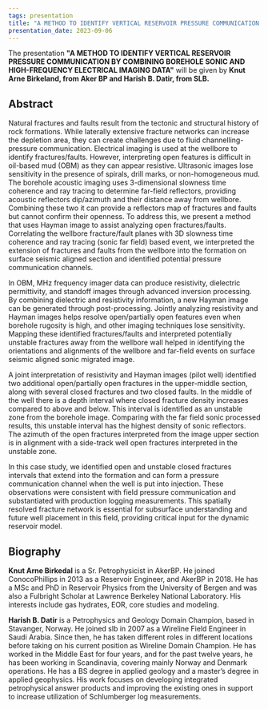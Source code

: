 ```yaml
---
tags: presentation
title: "A METHOD TO IDENTIFY VERTICAL RESERVOIR PRESSURE COMMUNICATION BY COMBINING BOREHOLE SONIC AND HIGH-FREQUENCY ELECTRICAL IMAGING DATA (Knut Arne Birkeland, Aker BP, and Harish B. Datir, SLB)"
presentation_date: 2023-09-06
---
```


The presentation **"A METHOD TO IDENTIFY VERTICAL RESERVOIR PRESSURE COMMUNICATION BY COMBINING BOREHOLE SONIC AND HIGH-FREQUENCY ELECTRICAL IMAGING DATA"** will be given by **Knut Arne Birkeland, from Aker BP and Harish B. Datir, from SLB.**

 

## Abstract 

Natural fractures and faults result from the tectonic and structural history of rock formations. While laterally extensive fracture networks can increase the depletion area, they can create challenges due to fluid channelling-pressure communication. Electrical imaging is used at the wellbore to identify fractures/faults. However, interpreting open features is difficult in oil-based mud (OBM) as they can appear resistive. Ultrasonic images lose sensitivity in the presence of spirals, drill marks, or non-homogeneous mud. The borehole acoustic imaging uses 3-dimensional slowness time coherence and ray tracing to determine far-field reflectors, providing acoustic reflectors dip/azimuth and their distance away from wellbore. Combining these two it can provide a reflectors map of fractures and faults but cannot confirm their openness. To address this, we present a method that uses Hayman image to assist analyzing open fractures/faults. Correlating the wellbore fracture/fault planes with 3D slowness time coherence and ray tracing (sonic far field) based event, we interpreted the extension of fractures and faults from the wellbore into the formation on surface seismic aligned section and identified potential pressure communication channels.
 
In OBM, MHz frequency imager data can produce resistivity, dielectric permittivity, and standoff images through advanced inversion processing. By combining dielectric and resistivity information, a new Hayman image can be generated through post-processing. Jointly analyzing resistivity and Hayman images helps resolve open/partially open features even when borehole rugosity is high, and other imaging techniques lose sensitivity. Mapping these identified fractures/faults and interpreted potentially unstable fractures away from the wellbore wall helped in identifying the orientations and alignments of the wellbore and far-field events on surface seismic aligned sonic migrated image.
 
A joint interpretation of resistivity and Hayman images (pilot well) identified two additional open/partially open fractures in the upper-middle section, along with several closed fractures and two closed faults. In the middle of the well there is a depth interval where closed fracture density increases compared to above and below. This interval is identified as an unstable zone from the borehole image. Comparing with the far field sonic processed results, this unstable interval has the highest density of sonic reflectors. The azimuth of the open fractures interpreted from the image upper section is in alignment with a side-track well open fractures interpreted in the unstable zone.
 
In this case study, we identified open and unstable closed fractures intervals that extend into the formation and can form a pressure communication channel when the well is put into injection. These observations were consistent with field pressure communication and substantiated with production logging measurements. This spatially resolved fracture network is essential for subsurface understanding and future well placement in this field, providing critical input for the dynamic reservoir model.

## Biography

**Knut Arne Birkedal** is a Sr. Petrophysicist in AkerBP. He joined ConocoPhillips in 2013 as a Reservoir Engineer, and AkerBP in 2018. He has a MSc and PhD in Reservoir Physics from the University of Bergen and was also a Fulbright Scholar at Lawrence Berkeley National Laboratory. His interests include gas hydrates, EOR, core studies and modeling.

 

**Harish B. Datir** is a Petrophysics and Geology Domain Champion, based in Stavanger, Norway. He joined slb in 2007 as a Wireline Field Engineer in Saudi Arabia. Since then, he has taken different roles in different locations before taking on his current position as Wireline Domain Champion. He has worked in the Middle East for four years, and for the past twelve years, he has been working in Scandinavia, covering mainly Norway and Denmark operations. He has a BS degree in applied geology and a master’s degree in applied geophysics. His work focuses on developing integrated petrophysical answer products and improving the existing ones in support to increase utilization of Schlumberger log measurements.